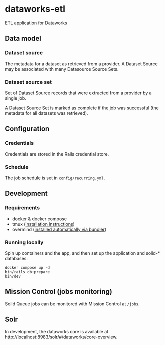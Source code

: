 # dataworks-etl
ETL application for Dataworks

## Data model

### Dataset source
The metadata for a dataset as retrieved from a provider. A Dataset Source may be associated with many Datasource Source Sets.

### Dataset source set
Set of Dataset Source records that were extracted from a provider by a single job.

A Dataset Source Set is marked as complete if the job was successful (the metadata for all datasets was retrieved).

## Configuration

### Credentials
Credentials are stored in the Rails credential store.

### Schedule
The job schedule is set in `config/recurring.yml`.

## Development

### Requirements

* docker & docker compose
* tmux ([installation instructions](https://github.com/tmux/tmux#installation))
* overmind ([installed automatically via bundler](https://github.com/DarthSim/overmind/tree/master/packaging/rubygems#installation-with-rails))

### Running locally

Spin up containers and the app, and then set up the application and solid-* databases:

```shell
docker compose up -d
bin/rails db:prepare
bin/dev
```

## Mission Control (jobs monitoring)
Solid Queue jobs can be monitored with Mission Control at `/jobs`.

## Solr
In development, the dataworks core is available at http://localhost:8983/solr/#/dataworks/core-overview.
